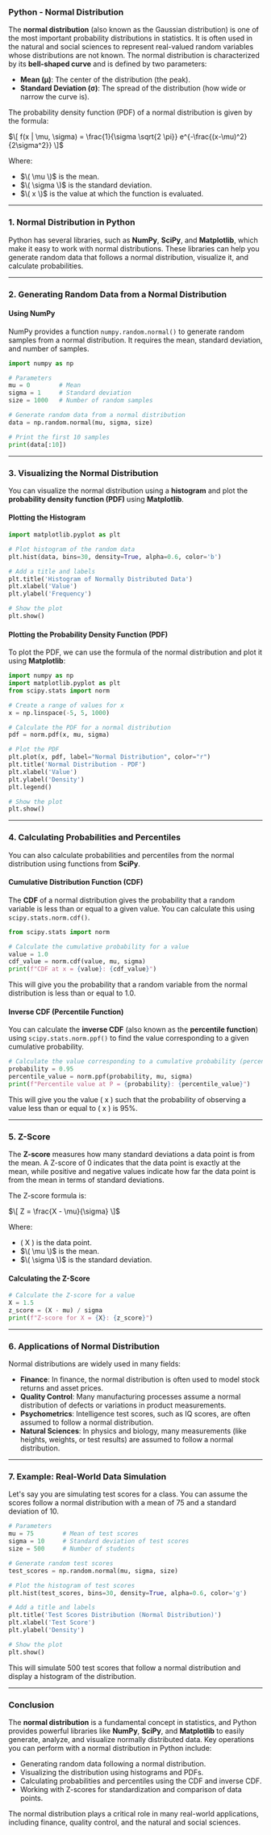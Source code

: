 ### Python - Normal Distribution

The **normal distribution** (also known as the Gaussian distribution) is one of the most important probability distributions in statistics. It is often used in the natural and social sciences to represent real-valued random variables whose distributions are not known. The normal distribution is characterized by its **bell-shaped curve** and is defined by two parameters:
- **Mean (µ)**: The center of the distribution (the peak).
- **Standard Deviation (σ)**: The spread of the distribution (how wide or narrow the curve is).

The probability density function (PDF) of a normal distribution is given by the formula:

$\[
f(x | \mu, \sigma) = \frac{1}{\sigma \sqrt{2 \pi}} e^{-\frac{(x-\mu)^2}{2\sigma^2}}
\]$

Where:
- $\( \mu \)$ is the mean.
- $\( \sigma \)$ is the standard deviation.
- $\( x \)$ is the value at which the function is evaluated.

---

### 1. **Normal Distribution in Python**

Python has several libraries, such as **NumPy**, **SciPy**, and **Matplotlib**, which make it easy to work with normal distributions. These libraries can help you generate random data that follows a normal distribution, visualize it, and calculate probabilities.

---

### 2. **Generating Random Data from a Normal Distribution**

#### Using NumPy

NumPy provides a function `numpy.random.normal()` to generate random samples from a normal distribution. It requires the mean, standard deviation, and number of samples.

```python
import numpy as np

# Parameters
mu = 0        # Mean
sigma = 1     # Standard deviation
size = 1000   # Number of random samples

# Generate random data from a normal distribution
data = np.random.normal(mu, sigma, size)

# Print the first 10 samples
print(data[:10])
```

---

### 3. **Visualizing the Normal Distribution**

You can visualize the normal distribution using a **histogram** and plot the **probability density function (PDF)** using **Matplotlib**.

#### Plotting the Histogram

```python
import matplotlib.pyplot as plt

# Plot histogram of the random data
plt.hist(data, bins=30, density=True, alpha=0.6, color='b')

# Add a title and labels
plt.title('Histogram of Normally Distributed Data')
plt.xlabel('Value')
plt.ylabel('Frequency')

# Show the plot
plt.show()
```

#### Plotting the Probability Density Function (PDF)

To plot the PDF, we can use the formula of the normal distribution and plot it using **Matplotlib**:

```python
import numpy as np
import matplotlib.pyplot as plt
from scipy.stats import norm

# Create a range of values for x
x = np.linspace(-5, 5, 1000)

# Calculate the PDF for a normal distribution
pdf = norm.pdf(x, mu, sigma)

# Plot the PDF
plt.plot(x, pdf, label="Normal Distribution", color="r")
plt.title('Normal Distribution - PDF')
plt.xlabel('Value')
plt.ylabel('Density')
plt.legend()

# Show the plot
plt.show()
```

---

### 4. **Calculating Probabilities and Percentiles**

You can also calculate probabilities and percentiles from the normal distribution using functions from **SciPy**.

#### Cumulative Distribution Function (CDF)

The **CDF** of a normal distribution gives the probability that a random variable is less than or equal to a given value. You can calculate this using `scipy.stats.norm.cdf()`.

```python
from scipy.stats import norm

# Calculate the cumulative probability for a value
value = 1.0
cdf_value = norm.cdf(value, mu, sigma)
print(f"CDF at x = {value}: {cdf_value}")
```

This will give you the probability that a random variable from the normal distribution is less than or equal to 1.0.

#### Inverse CDF (Percentile Function)

You can calculate the **inverse CDF** (also known as the **percentile function**) using `scipy.stats.norm.ppf()` to find the value corresponding to a given cumulative probability.

```python
# Calculate the value corresponding to a cumulative probability (percentile)
probability = 0.95
percentile_value = norm.ppf(probability, mu, sigma)
print(f"Percentile value at P = {probability}: {percentile_value}")
```

This will give you the value \( x \) such that the probability of observing a value less than or equal to \( x \) is 95%.

---

### 5. **Z-Score**

The **Z-score** measures how many standard deviations a data point is from the mean. A Z-score of 0 indicates that the data point is exactly at the mean, while positive and negative values indicate how far the data point is from the mean in terms of standard deviations.

The Z-score formula is:

$\[
Z = \frac{X - \mu}{\sigma}
\]$

Where:
- \( X \) is the data point.
- $\( \mu \)$ is the mean.
- $\( \sigma \)$ is the standard deviation.

#### Calculating the Z-Score

```python
# Calculate the Z-score for a value
X = 1.5
z_score = (X - mu) / sigma
print(f"Z-score for X = {X}: {z_score}")
```

---

### 6. **Applications of Normal Distribution**

Normal distributions are widely used in many fields:
- **Finance**: In finance, the normal distribution is often used to model stock returns and asset prices.
- **Quality Control**: Many manufacturing processes assume a normal distribution of defects or variations in product measurements.
- **Psychometrics**: Intelligence test scores, such as IQ scores, are often assumed to follow a normal distribution.
- **Natural Sciences**: In physics and biology, many measurements (like heights, weights, or test results) are assumed to follow a normal distribution.

---

### 7. **Example: Real-World Data Simulation**

Let's say you are simulating test scores for a class. You can assume the scores follow a normal distribution with a mean of 75 and a standard deviation of 10.

```python
# Parameters
mu = 75        # Mean of test scores
sigma = 10     # Standard deviation of test scores
size = 500     # Number of students

# Generate random test scores
test_scores = np.random.normal(mu, sigma, size)

# Plot the histogram of test scores
plt.hist(test_scores, bins=30, density=True, alpha=0.6, color='g')

# Add a title and labels
plt.title('Test Scores Distribution (Normal Distribution)')
plt.xlabel('Test Score')
plt.ylabel('Density')

# Show the plot
plt.show()
```

This will simulate 500 test scores that follow a normal distribution and display a histogram of the distribution.

---

### Conclusion

The **normal distribution** is a fundamental concept in statistics, and Python provides powerful libraries like **NumPy**, **SciPy**, and **Matplotlib** to easily generate, analyze, and visualize normally distributed data. Key operations you can perform with a normal distribution in Python include:
- Generating random data following a normal distribution.
- Visualizing the distribution using histograms and PDFs.
- Calculating probabilities and percentiles using the CDF and inverse CDF.
- Working with Z-scores for standardization and comparison of data points.

The normal distribution plays a critical role in many real-world applications, including finance, quality control, and the natural and social sciences.
